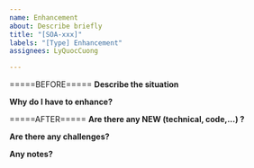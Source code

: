 ```yaml
---
name: Enhancement
about: Describe briefly
title: "[SOA-xxx]"
labels: "[Type] Enhancement"
assignees: LyQuocCuong

---
```


=====BEFORE=====
**Describe the situation**

**Why do I have to enhance?**

=====AFTER=====
**Are there any NEW (technical, code,...) ?**

**Are there any challenges?**

**Any notes?**
